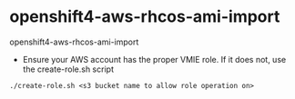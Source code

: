 # openshift4-aws-rhcos-ami-import
openshift4-aws-rhcos-ami-import

- Ensure your AWS account has the proper VMIE role. If it does not, use the create-role.sh script

```
./create-role.sh <s3 bucket name to allow role operation on>
```

